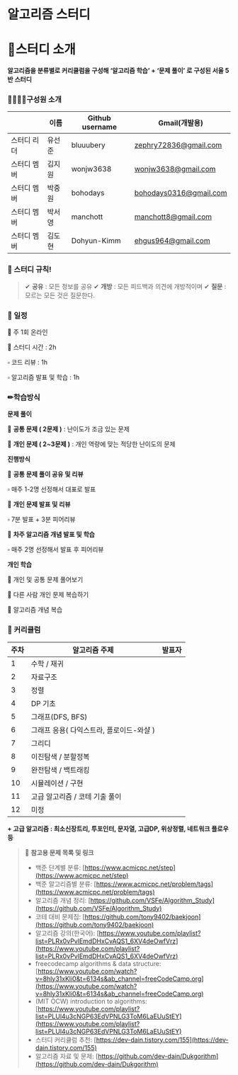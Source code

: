 # 알고리즘 스터디

# 🙌스터디 소개

**알고리즘을 분류별로 커리큘럼을 구성해 ‘알고리즘 학습’ + ‘문제 풀이’ 로 구성된 서울 5반 스터디**

### 👨‍👩‍👧‍👦구성원 소개

|  | 이름 | Github username  | Gmail(개발용) |
| --- | --- | --- | --- |
| 스터디 리더 | 유선준 | bluuubery | zephry72836@gmail.com |
| 스터디 멤버 | 김지원 | wonjw3638 | wonjw3638@gmail.com |
| 스터디 멤버 | 박중원 | bohodays | bohodays0316@gmail.com |
| 스터디 멤버 | 박서영 | manchott | manchott8@gmail.com |
| 스터디 멤버 | 김도현 | Dohyun-Kimm | ehgus964@gmail.com |

### 🚨 스터디 규칙!

> ✔ **공유** : 모든 정보를 공유
✔ **개방** : 모든 피드백과 의견에 개방적이며
✔ **질문** : 모르는 모든 것은 질문한다.
> 

### 📆 일정

🔸 주 1회 온라인

🔸 스터디 시간 : 2h

▫ 코드 리뷰 : 1h

▫ 알고리즘 발표 및 학습 : 1h

### ✏학습방식

**문제 풀이**

🔸  **공통 문제 ( 2문제 )** : 난이도가 조금 있는 문제

🔸  **개인 문제 ( 2~3문제 )** : 개인 역량에 맞는 적당한 난이도의 문제

**진행방식**

🔸  **공통 문제 풀이 공유 및 리뷰**

▫ 매주 1-2명 선정해서 대표로 발표

🔸  **개인 문제 발표 및 리뷰**

▫ 7분 발표 + 3분 피어리뷰

🔸  **차주 알고리즘 개념 발표 및 학습** 

▫ 매주 2명 선정해서 발표 후 피어리뷰

**개인 학습**

🔸 개인 및 공통 문제 풀어보기

🔸 다른 사람 개인 문제 복습하기

🔸 알고리즘 개념 복습

### 📑 커리큘럼

| 주차 | 알고리즘 주제 | 발표자 |
| --- | --- | --- |
| 1 | 수학 / 재귀 |  |
| 2 | 자료구조 |  |
| 3 | 정렬 |  |
| 4 | DP 기초 |  |
| 5 | 그래프(DFS, BFS) |  |
| 6 | 그래프 응용( 다익스트라, 플로이드-와샬 ) |  |
| 7 | 그리디 |  |
| 8 | 이진탐색 / 분할정복 |  |
| 9 | 완전탐색 / 백트래킹 |  |
| 10 | 시뮬레이션 / 구현 |  |
| 11 | 고급 알고리즘 / 코테 기출 풀이 |  |
| 12 | 미정 |  |

**+ 고급 알고리즘 : 최소신장트리, 투포인터, 문자열, 고급DP, 위상정렬, 네트워크 플로우 등**

> 🧭 **참고용 문제 목록 및 링크**
>
> - 백준 단계별 분류: [https://www.acmicpc.net/step](https://www.acmicpc.net/step)
> - 백준 알고리즘별 분류: [https://www.acmicpc.net/problem/tags](https://www.acmicpc.net/problem/tags)
> - 알고리즘 개념 정리: [https://github.com/VSFe/Algorithm_Study](https://github.com/VSFe/Algorithm_Study)
> - 코테 대비 문제집: [https://github.com/tony9402/baekjoon](https://github.com/tony9402/baekjoon)
> - 알고리즘 강의(한국어): [https://www.youtube.com/playlist?list=PLRx0vPvlEmdDHxCvAQS1_6XV4deOwfVrz](https://www.youtube.com/playlist?list=PLRx0vPvlEmdDHxCvAQS1_6XV4deOwfVrz)
> - freecodecamp algorithms & data structure: [https://www.youtube.com/watch?v=8hly31xKli0&t=6134s&ab_channel=freeCodeCamp.org](https://www.youtube.com/watch?v=8hly31xKli0&t=6134s&ab_channel=freeCodeCamp.org)
> - (MIT OCW) introduction to algorithms: [https://www.youtube.com/playlist?list=PLUl4u3cNGP63EdVPNLG3ToM6LaEUuStEY](https://www.youtube.com/playlist?list=PLUl4u3cNGP63EdVPNLG3ToM6LaEUuStEY)
> - 스터디 커리큘럼 추천: [https://dev-dain.tistory.com/155](https://dev-dain.tistory.com/155)
> - 알고리즘 자료 및 문제: [https://github.com/dev-dain/Dukgorithm](https://github.com/dev-dain/Dukgorithm)
>   

</aside>